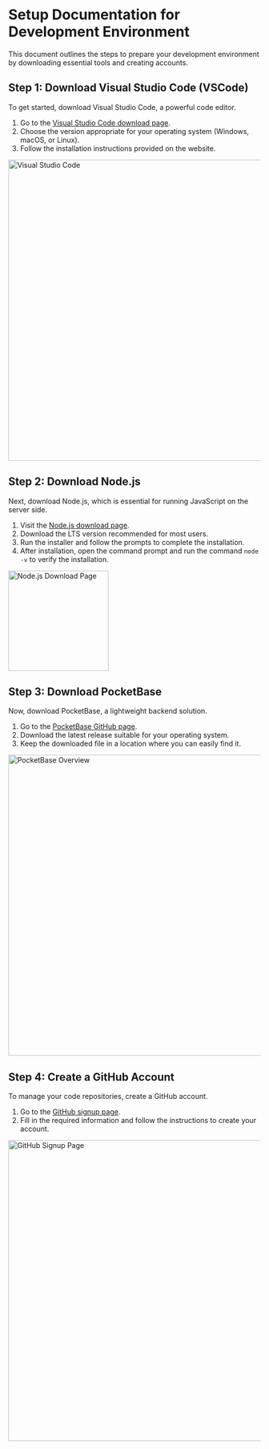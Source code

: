 # Setup Documentation for Development Environment

This document outlines the steps to prepare your development environment by downloading essential tools and creating accounts.

## Step 1: Download Visual Studio Code (VSCode)

To get started, download Visual Studio Code, a powerful code editor.

1. Go to the [Visual Studio Code download page](https://code.visualstudio.com/Download).
2. Choose the version appropriate for your operating system (Windows, macOS, or Linux).
3. Follow the installation instructions provided on the website.

<img src="https://learn.microsoft.com/en-us/shows/visual-studio-code/media/visual-studio-code-banner-image.jpg" alt="Visual Studio Code" width="600" />

## Step 2: Download Node.js

Next, download Node.js, which is essential for running JavaScript on the server side.

1. Visit the [Node.js download page](https://nodejs.org/).
2. Download the LTS version recommended for most users.
3. Run the installer and follow the prompts to complete the installation.
4. After installation, open the command prompt and run the command `node -v` to verify the installation.

<img src="https://delta-dev-software.fr/wp-content/uploads/2024/02/nodejs.jpg" alt="Node.js Download Page" width="200" />

## Step 3: Download PocketBase

Now, download PocketBase, a lightweight backend solution.

1. Go to the [PocketBase GitHub page](https://pocketbase.io/).
2. Download the latest release suitable for your operating system.
3. Keep the downloaded file in a location where you can easily find it.

<img src="https://camo.githubusercontent.com/3b198a3ea92b78b9f56f6ec7c2eea0d81ee57ec8b4e2420cde3e1fecedcbc2c7/68747470733a2f2f692e696d6775722e636f6d2f3571696d6e6d352e706e67" alt="PocketBase Overview" width="600" />


## Step 4: Create a GitHub Account

To manage your code repositories, create a GitHub account.

1. Go to the [GitHub signup page](https://github.com/join).
2. Fill in the required information and follow the instructions to create your account.

<img src="https://www.webfx.com/wp-content/uploads/2022/08/github-logo.png" alt="GitHub Signup Page" width="600" />

